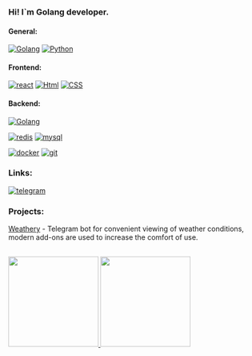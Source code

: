 ### Hi! I`m Golang developer.

#### General:
[![Golang](https://img.shields.io/badge/-Golang-090909?style=for-the-badge&logo=go)](https://go.dev)
[![Python](https://img.shields.io/badge/-Python-090909?style=for-the-badge&logo=python)](https://python.org)

#### Frontend:
[![react](https://img.shields.io/badge/-react-090909?style=for-the-badge&logo=react)](https://reactjs.org)
[![Html](https://img.shields.io/badge/-HTML-090909?style=for-the-badge&logo=html5)](https://ru.wikipedia.org/wiki/HTML)
[![CSS](https://img.shields.io/badge/-CSS-090909?style=for-the-badge&logo=css3)](https://ru.wikipedia.org/wiki/CSS)

#### Backend:
[![Golang](https://img.shields.io/badge/-Golang-090909?style=for-the-badge&logo=go)](https://go.dev)

[![redis](https://img.shields.io/badge/-sqlite-090909?style=for-the-badge&logo=sqlite)](https://sqlite.org)
[![mysql](https://img.shields.io/badge/-mysql-090909?style=for-the-badge&logo=mysql)](https://www.mysql.com)

[![docker](https://img.shields.io/badge/-docker-090909?style=for-the-badge&logo=docker)](https://www.docker.com)
[![git](https://img.shields.io/badge/-git-090909?style=for-the-badge&logo=git)](https://git-scm.com)

### Links:

[![telegram](https://img.shields.io/badge/-telegram-090909?style=for-the-badge&logo=telegram)](https://t.me/christophercent)

### Projects:

[Weathery](t.me/WeatheryRobot) - Telegram bot for convenient viewing of weather conditions, modern add-ons are used to increase the comfort of use.

##

<div>
  <a href="https://github.com/chr1stopherdev">
  <img height="180em" src="https://github-readme-stats.vercel.app/api?username=igor0400&show_icons=true&theme=dark&include_all_commits=true&count_private=true"/>
  <img height="180em" src="https://github-readme-stats.vercel.app/api/top-langs/?username=chr1stopherdev&layout=compact&langs_count=5&theme=dark"/>
</div>
